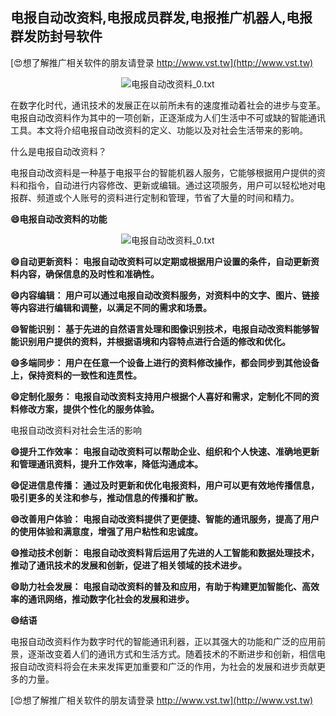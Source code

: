 ## **电报自动改资料,电报成员群发,电报推广机器人,电报群发防封号软件**

[😍想了解推广相关软件的朋友请登录 http://www.vst.tw](http://www.vst.tw)

 <center><img src="https://vst.tw/MP4/tuiguang/png/1.png" alt="电报自动改资料_0.txt"></center>

在数字化时代，通讯技术的发展正在以前所未有的速度推动着社会的进步与变革。电报自动改资料作为其中的一项创新，正逐渐成为人们生活中不可或缺的智能通讯工具。本文将介绍电报自动改资料的定义、功能以及对社会生活带来的影响。

什么是电报自动改资料？

电报自动改资料是一种基于电报平台的智能机器人服务，它能够根据用户提供的资料和指令，自动进行内容修改、更新或编辑。通过这项服务，用户可以轻松地对电报群、频道或个人账号的资料进行定制和管理，节省了大量的时间和精力。

**😄电报自动改资料的功能**

 <center><img src="https://vst.tw/MP4/tuiguang/png/7.png" alt="电报自动改资料_0.txt"></center>

**😄自动更新资料： 电报自动改资料可以定期或根据用户设置的条件，自动更新资料内容，确保信息的及时性和准确性。**

**😄内容编辑： 用户可以通过电报自动改资料服务，对资料中的文字、图片、链接等内容进行编辑和调整，以满足不同的需求和场景。**

**😄智能识别： 基于先进的自然语言处理和图像识别技术，电报自动改资料能够智能识别用户提供的资料，并根据语境和内容特点进行合适的修改和优化。**

**😄多端同步： 用户在任意一个设备上进行的资料修改操作，都会同步到其他设备上，保持资料的一致性和连贯性。**

**😄定制化服务： 电报自动改资料支持用户根据个人喜好和需求，定制化不同的资料修改方案，提供个性化的服务体验。**

电报自动改资料对社会生活的影响

**😄提升工作效率： 电报自动改资料可以帮助企业、组织和个人快速、准确地更新和管理通讯资料，提升工作效率，降低沟通成本。**

**😄促进信息传播： 通过及时更新和优化电报资料，用户可以更有效地传播信息，吸引更多的关注和参与，推动信息的传播和扩散。**

**😄改善用户体验： 电报自动改资料提供了更便捷、智能的通讯服务，提高了用户的使用体验和满意度，增强了用户粘性和忠诚度。**

**😄推动技术创新： 电报自动改资料背后运用了先进的人工智能和数据处理技术，推动了通讯技术的发展和创新，促进了相关领域的技术进步。**

**😄助力社会发展： 电报自动改资料的普及和应用，有助于构建更加智能化、高效率的通讯网络，推动数字化社会的发展和进步。**

**😄结语**

电报自动改资料作为数字时代的智能通讯利器，正以其强大的功能和广泛的应用前景，逐渐改变着人们的通讯方式和生活方式。随着技术的不断进步和创新，相信电报自动改资料将会在未来发挥更加重要和广泛的作用，为社会的发展和进步贡献更多的力量。

[😍想了解推广相关软件的朋友请登录 http://www.vst.tw](http://www.vst.tw)



